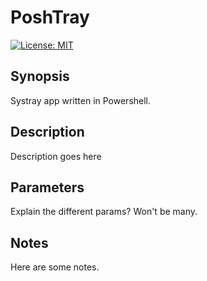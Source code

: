 # PoshTray
[![License: MIT](https://img.shields.io/badge/License-MIT-yellow.svg)](https://opensource.org/licenses/MIT)
## Synopsis
Systray app written in Powershell.
## Description
Description goes here
## Parameters
Explain the different params? Won't be many.
## Notes
Here are some notes.
